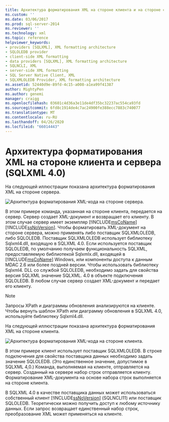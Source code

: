 ```yaml
---
title: Архитектура форматирования XML на стороне клиента и на стороне сервера (SQLXML 4,0) | Документация Майкрософт
ms.custom: ''
ms.date: 03/06/2017
ms.prod: sql-server-2014
ms.reviewer: ''
ms.technology: xml
ms.topic: reference
helpviewer_keywords:
- providers [SQLXML], XML formatting architecture
- SQLOLEDB provider
- client-side XML formatting
- data providers [SQLXML], XML formatting architecture
- SQLNCLI, XML
- server-side XML formatting
- SQL Server Native Client, XML
- SQLXMLOLEDB Provider, XML formatting architecture
ms.assetid: 52440d9e-89fd-4c15-a008-a1ea99f41387
author: MightyPen
ms.author: genemi
manager: craigg
ms.openlocfilehash: 03601c4d36a3e11de4df35bc32237ac554ca93fd
ms.sourcegitcommit: 6fd8c1914de4c7ac24900fe388ecc7883c740077
ms.translationtype: MT
ms.contentlocale: ru-RU
ms.lasthandoff: 04/26/2020
ms.locfileid: "66014443"
---
```

# <a name="architecture-of-client-side-and-server-side-xml-formatting-sqlxml-40"></a>Архитектура форматирования XML на стороне клиента и сервера (SQLXML 4.0)
  На следующей иллюстрации показана архитектура форматирования XML на стороне сервера.  
  
 ![Архитектура форматирования XML-кода на стороне сервера.](../../../database-engine/dev-guide/media/serversidexml.gif "Архитектура форматирования XML-кода на стороне сервера.")  
  
 В этом примере команда, указанная на стороне клиента, передается на сервер. Сервер создает XML-документ и возвращает его клиенту. В этом случае сервер имеет экземпляр [!INCLUDE[msCoName](../../../includes/msconame-md.md)] [!INCLUDE[ssNoVersion](../../../includes/ssnoversion-md.md)]. Чтобы форматировать XML-документ на стороне сервера, можно применять либо поставщик SQLXMLOLEDB, либо SQLOLEDB.  Поставщик SQLXMLOLEDB использует библиотеку Sqlxml4.dll, входящую в SQLXML 4.0. Если используется поставщик SQLOLEDB, по умолчанию получаем функциональность SQLXML, предоставляемую библиотекой Sqlxmlx.dll, входящей в [!INCLUDE[msCoName](../../../includes/msconame-md.md)] Windows, или компоненты доступа к данным MDAC 2.6 или более поздней версии. Чтобы использовать библиотеку Sqlxml4. DLL со службой SQLOLEDB, необходимо задать для свойства версия SQLXML значение SQLXML. 4.0 в объекте подключения SQLOLEDB. В любом случае сервер создает XML-документ и передает его клиенту.  
  
> [!NOTE]  
>  Запросы XPath и диаграммы обновления анализируются на клиенте. Чтобы вернуть шаблон XPath или диаграмму обновления в SQLXML 4.0, используйте библиотеку Sqlxml4.dll.  
  
 На следующей иллюстрации показана архитектура форматирования XML на стороне клиента.  
  
 ![Архитектура форматирования XML-кода на стороне клиента.](../../../database-engine/dev-guide/media/clientsidexml.gif "Архитектура форматирования XML-кода на стороне клиента.")  
  
 В этом примере клиент использует поставщик SQLXMLOLEDB. В строке подключения для свойства поставщика данных необходимо задать значение SQLOLEDB. (Это единственное значение, допустимое в SQLXML 4,0.) Команда, выполняемая на клиенте, отправляется на сервер. Созданный на сервере набор строк отправляется клиенту. Форматирование XML-документа на основе набора строк выполняется на стороне клиента.  
  
 В SQLXML 4.0 в качестве поставщика данных может использоваться собственный клиент [!INCLUDE[ssNoVersion](../../../includes/ssnoversion-md.md)] (SQLNCLI11) или поставщик SQLOLEDB. Теоретически можно получить доступ к любому источнику данных. Если запрос возвращает единственный набор строк, преобразование XML может применяться на клиенте.  
  
  
